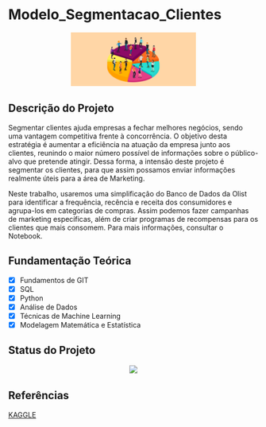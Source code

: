 ﻿# Modelo_Segmentacao_Clientes

<p align="center">
  <img src = './img01.png' width = '50%'>
</p>

## Descrição do Projeto

Segmentar clientes ajuda empresas a fechar melhores negócios, sendo uma vantagem competitiva frente à concorrência. O objetivo desta estratégia é aumentar a eficiência na atuação da empresa junto aos clientes, reunindo o maior número possível de informações sobre o público-alvo que pretende atingir. Dessa forma, a intensão deste projeto é segmentar os clientes, para que assim possamos enviar informações realmente úteis para a área de Marketing.

Neste trabalho, usaremos uma simplificação do Banco de Dados da Olist para identificar a frequência, recência e receita dos consumidores e agrupa-los em categorias de compras. Assim podemos fazer campanhas de marketing específicas, além de criar programas de recompensas para os clientes que mais consomem. Para mais informações, consultar o Notebook.

## Fundamentação Teórica

- [x] Fundamentos de GIT
- [x] SQL
- [x] Python
- [x] Análise de Dados 
- [x] Técnicas de Machine Learning
- [x] Modelagem Matemática e Estatística

## Status do Projeto

<p align="center">
<img src="http://img.shields.io/static/v1?label=STATUS&message=DESENVOLVIMENTO&color=GREEN&style=for-the-badge"/>
</p>

## Referências

[KAGGLE](https://www.kaggle.com/datasets/olistbr/brazilian-ecommerce?select=olist_customers_dataset.csv)



